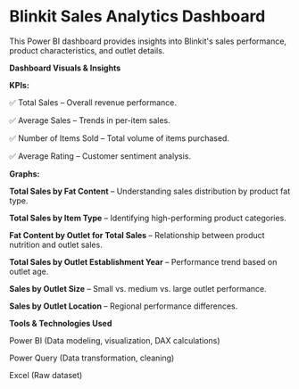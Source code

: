 # Blinkit Sales Analytics Dashboard

This Power BI dashboard provides insights into Blinkit's sales performance, product characteristics, and outlet details.

**Dashboard Visuals & Insights**

**KPIs:**

✅ Total Sales – Overall revenue performance.

✅ Average Sales – Trends in per-item sales.

✅ Number of Items Sold – Total volume of items purchased.

✅ Average Rating – Customer sentiment analysis.


**Graphs:**

**Total Sales by Fat Content** – Understanding sales distribution by product fat type.

**Total Sales by Item Type** – Identifying high-performing product categories.

**Fat Content by Outlet for Total Sales** – Relationship between product nutrition and outlet sales.

**Total Sales by Outlet Establishment Year** – Performance trend based on outlet age.

**Sales by Outlet Size** – Small vs. medium vs. large outlet performance.

**Sales by Outlet Location** – Regional performance differences.


**Tools & Technologies Used**

Power BI (Data modeling, visualization, DAX calculations)

Power Query (Data transformation, cleaning)

Excel (Raw dataset)
